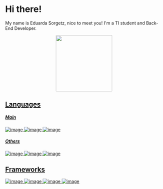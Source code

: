 # Hi there!



My name is Eduarda Sorgetz, nice to meet you! 
I'm a TI student and Back-End Developer.

<div align="center">
<!--   <img src="https://i.pinimg.com/originals/46/0c/b1/460cb18ad7a8e106fc438408d646e6e8.gif"/> -->
  <a href="https://github.com/sorgetz">
  <img height="180em" src="https://github-readme-stats.vercel.app/api?username=sorgetz&show_icons=true&theme=github_dark&include_all_commits=true&count_private=true"/>
</div>
<!-- 
<div align="center">
  <h3> Languages </h3>
  
  <div>
    <h4> Main </h4>
    <img src="https://img.shields.io/badge/Python-3776AB?style=for-the-badge&logo=python&logoColor=white" />
    <img src="https://img.shields.io/badge/Java-ED8B00?style=for-the-badge&logo=java&logoColor=white" />
    <img src="https://img.shields.io/badge/PHP-777BB4?style=for-the-badge&logo=php&logoColor=white" />
  </div>
  
    <div>
    <h4> Others </h4>
    <img src="https://img.shields.io/badge/HTML-239120?style=for-the-badge&logo=html5&logoColor=white" />
    <img src="https://img.shields.io/badge/JavaScript-323330?style=for-the-badge&logo=javascript&logoColor=F7DF1E" />
    <img src="https://img.shields.io/badge/CSS-239120?&style=for-the-badge&logo=css3&logoColor=white" />
  </div>
  
  <div>
    <h4> Frameworks </h4>
    <img src="https://img.shields.io/badge/Jupyter-F37626.svg?&style=for-the-badge&logo=Jupyter&logoColor=white" />
    <img src="https://img.shields.io/badge/Spring-6DB33F?style=for-the-badge&logo=spring&logoColor=white" />
    <img src="https://img.shields.io/badge/conda-342B029.svg?&style=for-the-badge&logo=anaconda&logoColor=white" />
    <img src="https://img.shields.io/badge/Postman-FF6C37?style=for-the-badge&logo=Postman&logoColor=white" />
    
  </div>
  
</div> -->
  
## Languages
##### Main
![image](https://img.shields.io/badge/Python-3776AB?style=for-the-badge&logo=python&logoColor=white) ![image](https://img.shields.io/badge/Java-ED8B00?style=for-the-badge&logo=java&logoColor=white) ![image](https://img.shields.io/badge/PHP-777BB4?style=for-the-badge&logo=php&logoColor=white)
##### Others
![image](https://img.shields.io/badge/HTML-239120?style=for-the-badge&logo=html5&logoColor=white) ![image](https://img.shields.io/badge/JavaScript-323330?style=for-the-badge&logo=javascript&logoColor=F7DF1E)  ![image](https://img.shields.io/badge/CSS-239120?&style=for-the-badge&logo=css3&logoColor=white) 

## Frameworks
![image](https://img.shields.io/badge/Jupyter-F37626.svg?&style=for-the-badge&logo=Jupyter&logoColor=white) ![image](https://img.shields.io/badge/Spring-6DB33F?style=for-the-badge&logo=spring&logoColor=white) ![image](https://img.shields.io/badge/conda-342B029.svg?&style=for-the-badge&logo=anaconda&logoColor=white) ![image](https://img.shields.io/badge/Postman-FF6C37?style=for-the-badge&logo=Postman&logoColor=white)
  
<!--   ![Snake animation](https://github.com/rafaballerini/rafaballerini/blob/output/github-contribution-grid-snake.svg) -->



